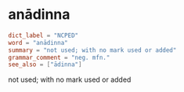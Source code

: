 # anādinna

``` toml
dict_label = "NCPED"
word = "anādinna"
summary = "not used; with no mark used or added"
grammar_comment = "neg. mfn."
see_also = ["ādinna"]
```

not used; with no mark used or added

